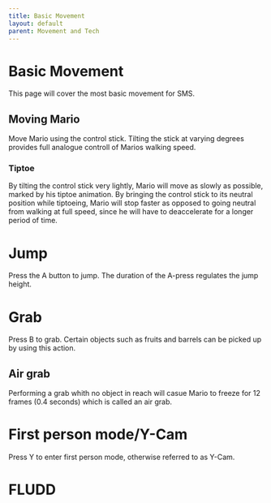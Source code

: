 ```yaml
---
title: Basic Movement
layout: default
parent: Movement and Tech
---
```

# Basic Movement
This page will cover the most basic movement for SMS.
## Moving Mario
Move Mario using the control stick. Tilting the stick at varying degrees provides full analogue controll of Marios walking speed. 

### Tiptoe
By tilting the control stick very lightly, Mario will move as slowly as possible, marked by his tiptoe animation. By bringing the control stick to its neutral position while tiptoeing, Mario will stop faster as opposed to going neutral from walking at full speed, since he will have to deaccelerate for a longer period of time.

# Jump
Press the A button to jump. The duration of the A-press regulates the jump height.

# Grab
Press B to grab. Certain objects such as fruits and barrels can be picked up by using this action.

## Air grab
Performing a grab whith no object in reach will casue Mario to freeze for 12 frames (0.4 seconds) which is called an air grab. 

# First person mode/Y-Cam
Press Y to enter first person mode, otherwise referred to as Y-Cam. 

# FLUDD